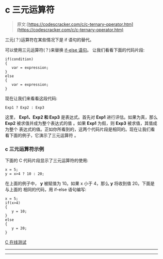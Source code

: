 # c 三元运算符

> 原文:[https://codescracker.com/c/c-ternary-operator.htm](https://codescracker.com/c/c-ternary-operator.htm)

三元(？)运算符在某些情况下是 if 语句的替代。

可以使用三元运算符(？)来替换 [if-else 语句](/c/c-if-statement.htm)。 让我们看看下面的代码片段:

```
if(condition)
{
   var = expression;
}
else
{
   var = expression;
}
```

现在让我们来看看这段代码:

```
Exp1 ? Exp2 : Exp3
```

这里， **Exp1、Exp2 和 Exp3** 是表达式。首先对 **Exp1** 进行评估。如果为真，那么 **Exp2** 被求值并成为整个表达式的值 。如果 **Exp1** 为假，则 **Exp3** 被求值，其值成为整个 表达式的值。正如你所看到的，这两个代码片段是相同的。现在让我们看看下面的例子，它演示了三元运算符 。

### c 三元运算符示例

下面的 C 代码片段显示了三元运算符的使用:

```
x = 5;
y = x>4 ? 10 : 20;
```

在上面的例子中， **y** 被赋值为 10。如果 x 小于 4，那么 **y** 将收到值 20。下面是与上面的 相同的代码，用 if-else 语句编写:

```
x = 5;
if(x>4)
{
   y = 10;
}
else
{
   y = 20;
}
```

[C 在线测试](/exam/showtest.php?subid=2)

* * *

* * *